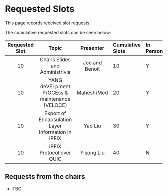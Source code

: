# Requested Slots

This page records received slot requests. 

The cumulative requested slots can be seen below:

| Requested Slot          | Topic              |  Presenter | Cumulative Slots   | In Person?   | Adopted?  | Discussed? | Granted Status|
|:-------------:|:-----------------:|:-----:|:----------------|:--------|:--------|:--------|:--------|
| 10  | Chairs Slides and Administrivia | Joe and Benoît | 10 | Y | N/A | N/A | Y |
| 10  | YANG deVELpment PrOCEss & maintenance (VELOCE) | Mahesh/Med | 20 | Y | N | Y | - |
| 10  | Export of Encapsulation Layer Information in IPFIX |Yao Liu | 30 | Y | Y | Y | - |
| 10  | IPFIX Protocol over QUIC | Yisong Liu | 40 | N | N | Y | - |
## Requests from the chairs

* TBC
